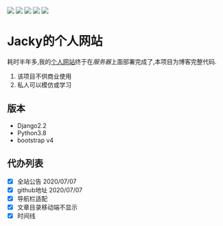 [![](https://img.shields.io/badge/python-3.8.0-orange.svg)](https://www.python.org/downloads/release/python-380/)
[![](https://img.shields.io/badge/django-2.2-green.svg)](https://docs.djangoproject.com/en/2.2/releases/2.2/)
[![](https://img.shields.io/badge/bootstrap-4.1.3-blue.svg)](https://getbootstrap.com/docs/4.1/getting-started/introduction/)
[![](https://img.shields.io/badge/admin%20developing%20with-Simpleui-2077ff.svg)](https://github.com/newpanjing/simpleui)
[![](https://img.shields.io/badge/license-MIT-000000.svg)](https://opensource.org/licenses/MIT)


# Jacky的个人网站
耗时半年多,我的[个人网站](http://jackypy.xyz/)终于在*服务器*上面部署完成了,本项目为博客完整代码.
1. 该项目不供商业使用
2. 私人可以模仿或学习

## 版本
+ Django2.2
+ Python3.8
+ bootstrap v4

## 代办列表

- [x] 全站公告 2020/07/07
- [x] github地址 2020/07/07
- [x] 导航栏适配 
- [x] 文章目录移动端不显示
- [x] 时间线 
